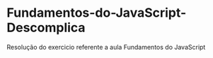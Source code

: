 # Fundamentos-do-JavaScript-Descomplica
Resolução do exercicio referente a aula Fundamentos do JavaScript
